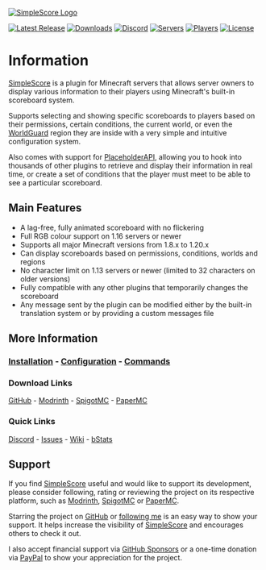 [![SimpleScore Logo]][GitHub]

[![Latest Release](https://ruipereira.dev/api/badge/release/SimpleScore)](https://github.com/RuiPereiraDev/SimpleScore/releases/latest)
[![Downloads](https://ruipereira.dev/api/badge/downloads/SimpleScore)][SpigotMC]
[![Discord](https://ruipereira.dev/api/badge/discord)][Discord]
[![Servers](https://ruipereira.dev/api/badge/servers/SimpleScore)][bStats]
[![Players](https://ruipereira.dev/api/badge/players/SimpleScore)][bStats]
[![License](https://img.shields.io/github/license/RuiPereiraDev/SimpleScore)](https://github.com/RuiPereiraDev/SimpleScore/blob/main/LICENSE)

# Information
[SimpleScore][GitHub] is a plugin for Minecraft servers that allows server owners to display various information to their players using Minecraft's built-in scoreboard system.

Supports selecting and showing specific scoreboards to players based on their permissions, certain conditions, the current world, or even the [WorldGuard][WorldGuard] region they are inside with a very simple and intuitive configuration system.

Also comes with support for [PlaceholderAPI][PlaceholderAPI], allowing you to hook into thousands of other plugins to retrieve and display their information in real time, or create a set of conditions that the player must meet to be able to see a particular scoreboard.

## Main Features
- A lag-free, fully animated scoreboard with no flickering
- Full RGB colour support on 1.16 servers or newer
- Supports all major Minecraft versions from 1.8.x to 1.20.x
- Can display scoreboards based on permissions, conditions, worlds and regions
- No character limit on 1.13 servers or newer (limited to 32 characters on older versions)
- Fully compatible with any other plugins that temporarily changes the scoreboard
- Any message sent by the plugin can be modified either by the built-in translation system or by providing a custom messages file

## More Information
### [Installation](https://github.com/RuiPereiraDev/SimpleScore/wiki/Installation) - [Configuration](https://github.com/RuiPereiraDev/SimpleScore/wiki/Configuration) - [Commands](https://github.com/RuiPereiraDev/SimpleScore/wiki/Commands)

### Download Links
[GitHub](https://github.com/RuiPereiraDev/SimpleScore/releases/latest) - [Modrinth][Modrinth] - [SpigotMC][SpigotMC] - [PaperMC][PaperMC]

### Quick Links
[Discord][Discord] - [Issues](https://github.com/RuiPereiraDev/SimpleScore/issues) - [Wiki](https://github.com/RuiPereiraDev/SimpleScore/wiki) - [bStats][bStats]

## Support
If you find [SimpleScore][GitHub] useful and would like to support its development, please consider following, rating or reviewing the project on its respective platform, such as [Modrinth][Modrinth], [SpigotMC][SpigotMC] or [PaperMC][PaperMC].

Starring the project on [GitHub][GitHub] or [following me](https://github.com/RuiPereiraDev) is an easy way to show your support. It helps increase the visibility of [SimpleScore][GitHub] and encourages others to check it out.

I also accept financial support via [GitHub Sponsors][Sponsors] or a one-time donation via [PayPal][PayPal] to show your appreciation for the project.


[SimpleScore Logo]: https://raw.githubusercontent.com/RuiPereiraDev/SimpleScore/main/.github/SimpleScore.png

[GitHub]: https://github.com/RuiPereiraDev/SimpleScore
[Modrinth]: https://modrinth.com/plugin/simplescore
[SpigotMC]: https://www.spigotmc.org/resources/23243/
[PaperMC]: https://hangar.papermc.io/r4g3baby/SimpleScore

[Discord]: https://discord.gg/cJnzTDGphE
[bStats]: https://bstats.org/plugin/bukkit/SimpleScore/644

[Sponsors]: https://github.com/sponsors/RuiPereiraDev
[PayPal]: https://paypal.me/RageBaby

[WorldGuard]: https://dev.bukkit.org/projects/worldguard
[PlaceholderAPI]: https://www.spigotmc.org/resources/6245/
